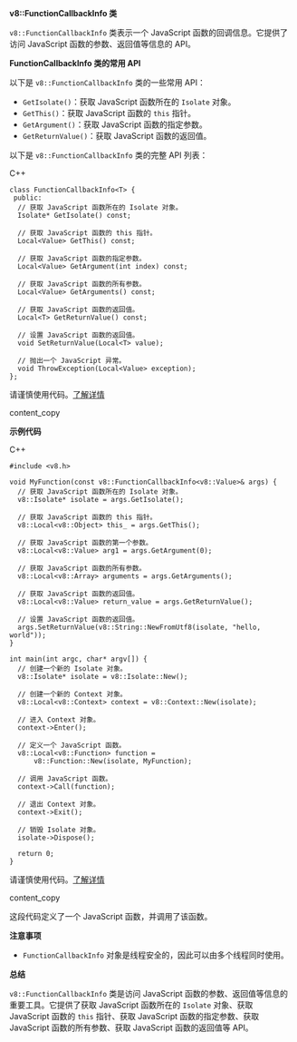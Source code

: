 **v8::FunctionCallbackInfo 类**

`v8::FunctionCallbackInfo` 类表示一个 JavaScript 函数的回调信息。它提供了访问 JavaScript 函数的参数、返回值等信息的 API。

**FunctionCallbackInfo 类的常用 API**

以下是 `v8::FunctionCallbackInfo` 类的一些常用 API：

- `GetIsolate()`：获取 JavaScript 函数所在的 `Isolate` 对象。
- `GetThis()`：获取 JavaScript 函数的 `this` 指针。
- `GetArgument()`：获取 JavaScript 函数的指定参数。
- `GetReturnValue()`：获取 JavaScript 函数的返回值。

以下是 `v8::FunctionCallbackInfo` 类的完整 API 列表：

C++

```
class FunctionCallbackInfo<T> {
 public:
  // 获取 JavaScript 函数所在的 Isolate 对象。
  Isolate* GetIsolate() const;

  // 获取 JavaScript 函数的 this 指针。
  Local<Value> GetThis() const;

  // 获取 JavaScript 函数的指定参数。
  Local<Value> GetArgument(int index) const;

  // 获取 JavaScript 函数的所有参数。
  Local<Value> GetArguments() const;

  // 获取 JavaScript 函数的返回值。
  Local<T> GetReturnValue() const;

  // 设置 JavaScript 函数的返回值。
  void SetReturnValue(Local<T> value);

  // 抛出一个 JavaScript 异常。
  void ThrowException(Local<Value> exception);
};
```

请谨慎使用代码。[了解详情](https://bard.google.com/faq#coding)

content_copy

**示例代码**

C++

```
#include <v8.h>

void MyFunction(const v8::FunctionCallbackInfo<v8::Value>& args) {
  // 获取 JavaScript 函数所在的 Isolate 对象。
  v8::Isolate* isolate = args.GetIsolate();

  // 获取 JavaScript 函数的 this 指针。
  v8::Local<v8::Object> this_ = args.GetThis();

  // 获取 JavaScript 函数的第一个参数。
  v8::Local<v8::Value> arg1 = args.GetArgument(0);

  // 获取 JavaScript 函数的所有参数。
  v8::Local<v8::Array> arguments = args.GetArguments();

  // 获取 JavaScript 函数的返回值。
  v8::Local<v8::Value> return_value = args.GetReturnValue();

  // 设置 JavaScript 函数的返回值。
  args.SetReturnValue(v8::String::NewFromUtf8(isolate, "hello, world"));
}

int main(int argc, char* argv[]) {
  // 创建一个新的 Isolate 对象。
  v8::Isolate* isolate = v8::Isolate::New();

  // 创建一个新的 Context 对象。
  v8::Local<v8::Context> context = v8::Context::New(isolate);

  // 进入 Context 对象。
  context->Enter();

  // 定义一个 JavaScript 函数。
  v8::Local<v8::Function> function =
      v8::Function::New(isolate, MyFunction);

  // 调用 JavaScript 函数。
  context->Call(function);

  // 退出 Context 对象。
  context->Exit();

  // 销毁 Isolate 对象。
  isolate->Dispose();

  return 0;
}
```

请谨慎使用代码。[了解详情](https://bard.google.com/faq#coding)

content_copy

这段代码定义了一个 JavaScript 函数，并调用了该函数。

**注意事项**

- `FunctionCallbackInfo` 对象是线程安全的，因此可以由多个线程同时使用。

**总结**

`v8::FunctionCallbackInfo` 类是访问 JavaScript 函数的参数、返回值等信息的重要工具。它提供了获取 JavaScript 函数所在的 `Isolate` 对象、获取 JavaScript 函数的 `this` 指针、获取 JavaScript 函数的指定参数、获取 JavaScript 函数的所有参数、获取 JavaScript 函数的返回值等 API。